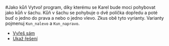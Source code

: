 #Jako kůň
Vytvoř program, díky kterému se Karel bude moci pohybovat jako kůň v šachu.
Kůň v šachu se pohybuje o dvě políčka dopředu a poté buď o jedno do prava a nebo o jedno vlevo.
Zkus obě tyto vyrianty. Varianty pojmenuj `Kun_nalevo` a `Kun_napravo`.

- [Vyřeš sám](karel.html?Kun_zkus)
- [Ukaž řešení](karel.html?Kun)
